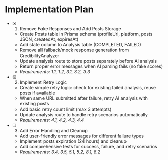 # Implementation Plan

- [x] 1. Remove Fake Responses and Add Posts Storage
  - Create Posts table in Prisma schema (profileUrl, platform, posts JSON, createdAt, expiresAt)
  - Add state column to Analysis table (COMPLETED, FAILED)
  - Remove all fallback/mock response generation from CredibilityAnalyzer
  - Update analysis route to store posts separately before AI analysis
  - Return proper error messages when AI parsing fails (no fake scores)
  - _Requirements: 1.1, 1.2, 3.1, 3.2, 3.3_

- [x] 2. Implement Retry Logic
  - Create simple retry logic: check for existing failed analysis, reuse posts if available
  - When same URL submitted after failure, retry AI analysis with existing posts
  - Add basic retry count limit (max 3 attempts)
  - Update analysis route to handle retry scenarios automatically
  - _Requirements: 4.1, 4.2, 4.3, 4.4_

- [ ] 3. Add Error Handling and Cleanup
  - Add user-friendly error messages for different failure types
  - Implement posts expiration (24 hours) and cleanup
  - Add comprehensive tests for success, failure, and retry scenarios
  - _Requirements: 3.4, 3.5, 5.1, 5.2, 8.1, 8.2_